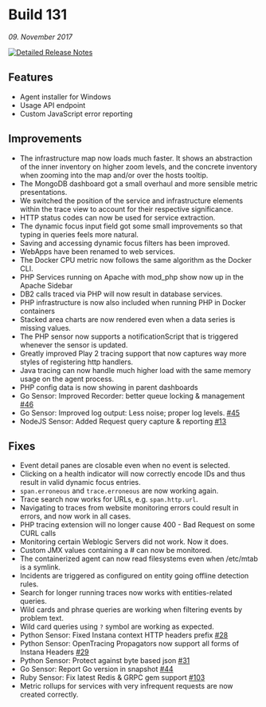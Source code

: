 # Build 131
_09. November 2017_

[![Detailed Release Notes](https://img.shields.io/badge/detailed%20release%20notes-131-brightgreen.svg)](https://docs.instana.io/releases/notes/build_131/)

## Features

- Agent installer for Windows
- Usage API endpoint
- Custom JavaScript error reporting

## Improvements

- The infrastructure map now loads much faster. It shows an abstraction of the inner inventory on higher zoom levels, and the concrete inventory when zooming into the map and/or over the hosts tooltip.
- The MongoDB dashboard got a small overhaul and more sensible metric presentations.
- We switched the position of the service and infrastructure elements within the trace view to account for their respective significance.
- HTTP status codes can now be used for service extraction.
- The dynamic focus input field got some small improvements so that typing in queries feels more natural.
- Saving and accessing dynamic focus filters has been improved.
- WebApps have been renamed to web services.
- The Docker CPU metric now follows the same algorithm as the Docker CLI.
- PHP Services running on Apache with mod_php show now up in the Apache Sidebar
- DB2 calls traced via PHP will now result in database services.
- PHP infrastructure is now also included when running PHP in Docker containers
- Stacked area charts are now rendered even when a data series is missing values.
- The PHP sensor now supports a notificationScript that is triggered whenever the sensor is updated.
- Greatly improved Play 2 tracing support that now captures way more styles of registering http handlers.
- Java tracing can now handle much higher load with the same memory usage on the agent process.
- PHP config data is now showing in parent dashboards
- Go Sensor: Improved Recorder: better queue locking & management [#46](https://github.com/instana/golang-sensor/pull/46)
- Go Sensor: Improved log output: Less noise; proper log levels. [#45](https://github.com/instana/golang-sensor/pull/45)
- NodeJS Sensor: Added Request query capture & reporting [#13](https://github.com/instana/nodejs-sensor/pull/13)

## Fixes

- Event detail panes are closable even when no event is selected.
- Clicking on a health indicator will now correctly encode IDs and thus result in valid dynamic focus entries.
- `span.erroneous` and `trace.erroneous` are now working again.
- Trace search now works for URLs, e.g. `span.http.url`.
- Navigating to traces from website monitoring errors could result in errors, and now work in all cases.
- PHP tracing extension will no longer cause 400 - Bad Request on some CURL calls
- Monitoring certain Weblogic Servers did not work. Now it does.
- Custom JMX values containing a # can now be monitored.
- The containerized agent can now read filesystems even when /etc/mtab is a symlink.
- Incidents are triggered as configured on entity going offline detection rules.
- Search for longer running traces now works with entities-related queries.
- Wild cards and phrase queries are working when filtering events by problem text.
- Wild card queries using `?` symbol are working as expected.
- Python Sensor: Fixed Instana context HTTP headers prefix [#28](https://github.com/instana/python-sensor/pull/28)
- Python Sensor: OpenTracing Propagators now support all forms of Instana Headers [#29](https://github.com/instana/python-sensor/pull/29)
- Python Sensor: Protect against byte based json [#31](https://github.com/instana/python-sensor/pull/31)
- Go Sensor: Report Go version in snapshot [#44](https://github.com/instana/golang-sensor/pull/44)
- Ruby Sensor: Fix latest Redis & GRPC gem support [#103](https://github.com/instana/ruby-sensor/releases/tag/1.7.7)
- Metric rollups for services with very infrequent requests are now created correctly.
